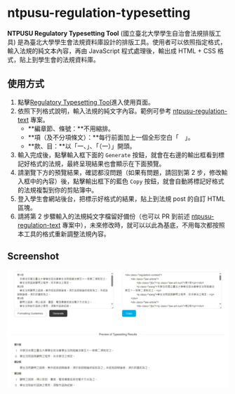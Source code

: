 # ntpusu-regulation-typesetting
**NTPUSU Regulatory Typesetting Tool** (國立臺北大學學生自治會法規排版工具) 是為臺北大學學生會法規資料庫設計的排版工具。使用者可以依照指定格式，輸入法規的純文本內容，再由 JavaScript 程式處理後，輸出成 HTML + CSS 格式，貼上到學生會的法規資料庫。

## 使用方式
1. 點擊[Regulatory Typesetting Tool](https://robertgelb.github.io/ntpusu-regulation-typesetting/)進入使用頁面。
2. 依照下列格式說明，輸入法規的純文字內容。範例可參考 [ntpusu-regulation-text](https://github.com/robertgelb/ntpusu-regulation-text) 專案。
    * **編章節、條號：**不用縮排。
    * **項（及不分項條文）：**每行前面加上一個全形空白「　」。
    * **款、目：**以「一、」、「（一）」開頭。
3. 輸入完成後，點擊輸入框下面的 `Generate` 按鈕，就會在右邊的輸出框看到標記好格式的法規，最終呈現結果也會顯示在下面預覽。
4. 請瀏覽下方的預覽結果，確認都沒問題（如果有問題，請回到第 2 步，修改輸入框中的內容）後，點擊輸出框下的藍色 `Copy` 按鈕，就會自動將標記好格式的法規複製到你的剪貼簿中。
5. 登入學生會網站後台，把標示好格式的結果，貼上到法規 post 的自訂 HTML 區塊。
6. 請將第 2 步驟輸入的法規純文字檔留好備份（也可以 PR 到前述 [ntpusu-regulation-text](https://github.com/robertgelb/ntpusu-regulation-text) 專案中），未來修改時，就可以以此為基底，不用每次都按照本工具的格式重新調整法規內容。

## Screenshot
!["實際運作畫面擷圖"](https://github.com/robertgelb/ntpusu-regulation-typesetting/blob/main/example.webp)
